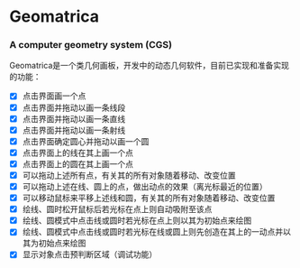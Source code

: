 # Geomatrica

### A computer geometry system (CGS)

Geomatrica是一个类几何画板，开发中的动态几何软件，目前已实现和准备实现的功能：

- [x] 点击界面画一个点
- [x] 点击界面并拖动以画一条线段
- [x] 点击界面并拖动以画一条直线
- [x] 点击界面并拖动以画一条射线
- [x] 点击界面确定圆心并拖动以画一个圆
- [x] 点击界面上的线在其上画一个点
- [x] 点击界面上的圆在其上画一个点
- [x] 可以拖动上述所有点，有关其的所有对象随着移动、改变位置
- [x] 可以拖动上述在线、圆上的点，做出动点的效果（离光标最近的位置）
- [x] 可以移动鼠标来平移上述线和圆，有关其的所有对象随着移动、改变位置
- [x] 绘线、圆时松开鼠标后若光标在点上则自动吸附至该点
- [x] 绘线、圆模式中点击线或圆时若光标在点上则以其为初始点来绘图
- [x] 绘线、圆模式中点击线或圆时若光标在线或圆上则先创造在其上的一动点并以其为初始点来绘图
- [x] 显示对象点击预判断区域（调试功能）